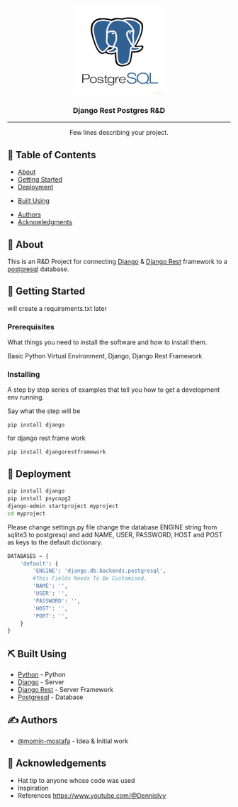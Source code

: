 <p align="center">
  <a href="" rel="noopener">
 <img width=200px height=200px src="https://github.com/momin-mostafa/djangoRest/blob/django-rest-postgre-_r%26d_/image_readme/postgresql.jpg" alt="Project logo {Image_credit:https://www.pexels.com/@realtoughcandy/}"></a>
</p>

<h3 align="center">Django Rest Postgres R&D</h3>

<div align="center">
</div>

---

<p align="center"> Few lines describing your project.
    <br> 
</p>

## 📝 Table of Contents

- [About](#about)
- [Getting Started](#getting_started)
- [Deployment](#deployment)
<!-- - [Usage](#usage) -->
- [Built Using](#built_using)
<!-- - [Contributing](../CONTRIBUTING.md) -->
- [Authors](#authors)
- [Acknowledgments](#acknowledgement)

## 🧐 About <a name = "about"></a>

This is an R&D Project for connecting [Django](https://www.djangoproject.com) & [Django Rest](https://www.django-rest-framework.org) framework to a [postgresql](https://www.postgresql.org/docs/15/index.html) database.

## 🏁 Getting Started <a name = "getting_started"></a>

will create a requirements.txt later

### Prerequisites

What things you need to install the software and how to install them.

Basic Python Virtual Environment, Django, Django Rest Framework

### Installing

A step by step series of examples that tell you how to get a development env running.

Say what the step will be

```
pip install django
```

for django rest frame work

```
pip install djangorestframework
```

<!-- End with an example of getting some data out of the system or using it for a little demo.

## 🔧 Running the tests <a name = "tests"></a>

Explain how to run the automated tests for this system.

### Break down into end to end tests

Explain what these tests test and why

```
Give an example
```

### And coding style tests

Explain what these tests test and why

```
Give an example
``` -->

<!-- ## 🎈 Usage <a name="usage"></a>

Add notes about how to use the system. -->

## 🚀 Deployment <a name = "deployment"></a>

```Bash
pip install django
pip install psycopg2
django-admin startproject myproject
cd myproject
```
Please change settings.py file change the database ENGINE string from sqlite3 to postgresql and add NAME, USER, PASSWORD, HOST and POST as keys to the default dictionary.

```Python
DATABASES = {
    'default': {
        'ENGINE': 'django.db.backends.postgresql',
        #This Fields Needs To Be Customised.
        'NAME': '',
        'USER': '',
        'PASSWORD': '',
        'HOST': '',
        'PORT': '',
    }
}
```

## ⛏️ Built Using <a name = "built_using"></a>

- [Python](https://www.python.org) - Python
-  [Django](https://www.djangoproject.com) - Server
- [Django Rest](https://www.django-rest-framework.org) - Server Framework
- [Postgresql](https://www.postgresql.org/) - Database
<!-- - [VueJs](https://vuejs.org/) - Web Framework -->
<!-- - [NodeJs](https://nodejs.org/en/) - Server Environment -->

## ✍️ Authors <a name = "authors"></a>

- [@momin-mostafa](https://github.com/momin-mostafa) - Idea & Initial work
<!-- 
See also the list of [contributors](https://github.com/momin-mostafa/The-Documentation-Compendium/contributors) who participated in this project. -->

## 🎉 Acknowledgements <a name = "acknowledgement"></a>

- Hat tip to anyone whose code was used
- Inspiration
- References
    https://www.youtube.com/@DennisIvy
